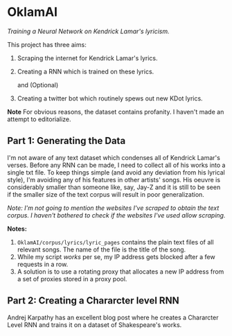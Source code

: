 # **OklamAI**
_Training a Neural Network on Kendrick Lamar's lyricism._

This project has three aims:

1. Scraping the internet for Kendrick Lamar's lyrics. 
2. Creating a RNN which is trained on these lyrics.

    and (Optional) 
3. Creating a twitter bot which routinely spews out new KDot lyrics.


**Note** For obvious reasons, the dataset contains profanity. I haven't made an attempt to editorialize. 


## **Part 1: Generating the Data**
I'm not aware of any text dataset which condenses all of Kendrick Lamar's verses. Before any RNN can be made, I need to collect all of his works into a single txt file. To keep things simple (and avoid any deviation from his lyrical style), I'm avoiding any of his features in other artists' songs. His oeuvre is considerably smaller than someone like, say, Jay-Z and it is still to be seen if the smaller size of the text corpus will result in poor  generalization. 

_Note: I'm not going to mention the websites I've scraped to obtain the text corpus. I haven't bothered to check if the websites I've used allow scraping._

**Notes:**
1. `OklamAI/corpus/lyrics/lyric_pages` contains the plain text files of all relevant songs. The name of the file is the title of the song.  
2. While my script _works_ per se, my IP address gets blocked after a few requests in a row. 
3. A solution is to use a rotating proxy that allocates a new IP address from a set of proxies stored in a proxy pool. 
   
## **Part 2: Creating a Chararcter level RNN**
Andrej Karpathy has an excellent blog post where he creates a Chararcter Level RNN and trains it on a dataset of Shakespeare's works.



